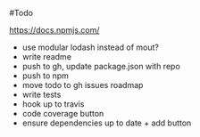 #Todo

https://docs.npmjs.com/
*	use modular lodash instead of mout?
*	write readme
*	push to gh, update package.json with repo
*	push to npm
*	move todo to gh issues roadmap
*	write tests
*	hook up to travis
*	code coverage button
*	ensure dependencies up to date + add button
